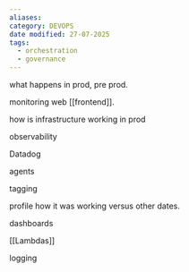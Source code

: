 ```yaml
---
aliases: 
category: DEVOPS
date modified: 27-07-2025
tags:
  - orchestration
  - governance
---
```

what happens in prod, pre prod.

monitoring web [[frontend]].

how is infrastructure working in prod

observability

Datadog

agents

tagging

profile how it was working versus other dates.

dashboards

[[Lambdas]]

logging


